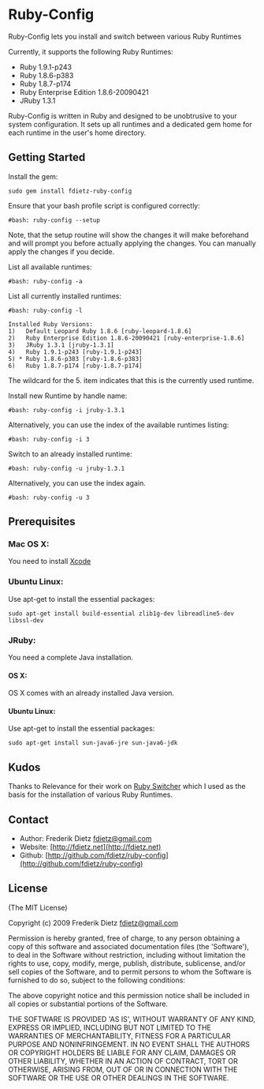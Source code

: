 # Ruby-Config

Ruby-Config lets you install and switch between various Ruby Runtimes

Currently, it supports the following Ruby Runtimes:

* Ruby 1.9.1-p243
* Ruby 1.8.6-p383
* Ruby 1.8.7-p174
* Ruby Enterprise Edition 1.8.6-20090421
* JRuby 1.3.1

Ruby-Config is written in Ruby and designed to be unobtrusive to your system configuration.
It sets up all runtimes and a dedicated gem home for each runtime in the user's 
home directory. 

## Getting Started

Install the gem:

	sudo gem install fdietz-ruby-config
	
Ensure that your bash profile script is configured correctly:

	#bash: ruby-config --setup
	
Note, that the setup routine will show the changes it will make beforehand and will prompt you
before actually applying the changes. You can manually apply the changes if you decide.

List all available runtimes:

	#bash: ruby-config -a
	

List all currently installed runtimes:

	#bash: ruby-config -l

	Installed Ruby Versions:
	1)   Default Leopard Ruby 1.8.6 [ruby-leopard-1.8.6]
	2)   Ruby Enterprise Edition 1.8.6-20090421 [ruby-enterprise-1.8.6]
	3)   JRuby 1.3.1 [jruby-1.3.1]
	4)   Ruby 1.9.1-p243 [ruby-1.9.1-p243]
	5) * Ruby 1.8.6-p383 [ruby-1.8.6-p383]
	6)   Ruby 1.8.7-p174 [ruby-1.8.7-p174]

The wildcard for the 5. item indicates that this is the currently used runtime.
	
Install new Runtime by handle name:

	#bash: ruby-config -i jruby-1.3.1
	
Alternatively, you can use the index of the available runtimes listing:

	#bash: ruby-config -i 3

Switch to an already installed runtime:

	#bash: ruby-config -u jruby-1.3.1
	
Alternatively, you can use the index again.

	#bash: ruby-config -u 3

## Prerequisites

### Mac OS X: 
You need to install [Xcode](http://developer.apple.com/technology/Xcode.html)

### Ubuntu Linux:
Use apt-get to install the essential packages:

	sudo apt-get install build-essential zlib1g-dev libreadline5-dev libssl-dev

### JRuby:

You need a complete Java installation.

#### OS X: 
OS X comes with an already installed Java version.

#### Ubuntu Linux:
Use apt-get to install the essential packages:

 	sudo apt-get install sun-java6-jre sun-java6-jdk


## Kudos

Thanks to Relevance for their work on [Ruby Switcher](http://github.com/relevance/etc/blob/3d607c8ac2f76077f27c3cbc0140b04a89f546be/bash/ruby_switcher.sh) which I used as the basis for the installation of various Ruby Runtimes.

## Contact
* Author: Frederik Dietz <fdietz@gmail.com>
* Website: [http://fdietz.net](http://fdietz.net) 
* Github: [http://github.com/fdietz/ruby-config](http://github.com/fdietz/ruby-config)


## License

(The MIT License)

Copyright (c) 2009 Frederik Dietz <fdietz@gmail.com>

Permission is hereby granted, free of charge, to any person obtaining
a copy of this software and associated documentation files (the
'Software'), to deal in the Software without restriction, including
without limitation the rights to use, copy, modify, merge, publish,
distribute, sublicense, and/or sell copies of the Software, and to
permit persons to whom the Software is furnished to do so, subject to
the following conditions:

The above copyright notice and this permission notice shall be
included in all copies or substantial portions of the Software.

THE SOFTWARE IS PROVIDED 'AS IS', WITHOUT WARRANTY OF ANY KIND,
EXPRESS OR IMPLIED, INCLUDING BUT NOT LIMITED TO THE WARRANTIES OF
MERCHANTABILITY, FITNESS FOR A PARTICULAR PURPOSE AND NONINFRINGEMENT.
IN NO EVENT SHALL THE AUTHORS OR COPYRIGHT HOLDERS BE LIABLE FOR ANY
CLAIM, DAMAGES OR OTHER LIABILITY, WHETHER IN AN ACTION OF CONTRACT,
TORT OR OTHERWISE, ARISING FROM, OUT OF OR IN CONNECTION WITH THE
SOFTWARE OR THE USE OR OTHER DEALINGS IN THE SOFTWARE.
